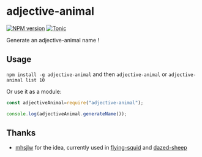 # adjective-animal
[![NPM version](https://badge.fury.io/js/adjective-animal.svg)](http://badge.fury.io/js/adjective-animal)
[![Tonic](https://img.shields.io/badge/tonic-try%20it-blue.svg)](https://tonicdev.com/npm/adjective-animal)

Generate an adjective-animal name !

## Usage

`npm install -g adjective-animal` and then `adjective-animal` or `adjective-animal list 10`

Or use it as a module:

```js
const adjectiveAnimal=require("adjective-animal");

console.log(adjectiveAnimal.generateName());
```

## Thanks
- [mhsjlw](https://github.com/mhsjlw) for the idea, currently used in [flying-squid](https://github.com/PrismarineJS/flying-squid) and [dazed-sheep](https://github.com/dazed-sheep/dazed-sheep)